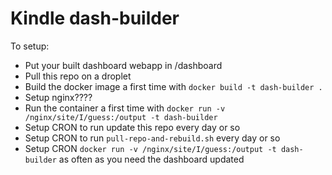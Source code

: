 # Kindle dash-builder

To setup:

* Put your built dashboard webapp in /dashboard
* Pull this repo on a droplet
* Build the docker image a first time with `docker build -t dash-builder .`
* Setup nginx????
* Run the container a first time with `docker run -v /nginx/site/I/guess:/output -t dash-builder`
* Setup CRON to run update this repo every day or so
* Setup CRON to run `pull-repo-and-rebuild.sh` every day or so
* Setup CRON `docker run -v /nginx/site/I/guess:/output -t dash-builder` as often as you need the dashboard updated